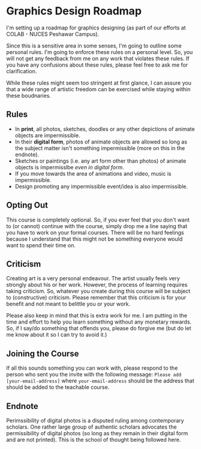 # Graphics Design Roadmap 

I'm setting up a roadmap for graphics designing (as part of our efforts at COLAB - NUCES Peshawar Campus). 

Since this is a sensitive area in some senses, I'm going to outline some personal rules. I'm going to 
enforce these rules on a personal level. So, you will not get any feedback from me on any work that violates 
these rules. If you have any confusions about these rules, please feel free to ask me for clarification. 

While these rules might seem too stringent at first glance, I can assure you that a wide range of artistic 
freedom can be exercised while staying within these boudnaries. 

## Rules 

* In **print**, all photos, sketches, doodles or any other depictions of animate objects are impermissible.   
* In their **digital form**, photos of animate objects are allowed so long as the subject matter isn't 
  something impermissible (more on this in the endnote). 
* Sketches or paintings (i.e. any art form other than photos) of animate objects is impermisslbe *even in 
  digital form*. 
* If you move towards the area of animations and video, music is impermissible. 
* Design promoting any impermissible event/idea is also impermissible. 

## Opting Out 

This course is completely optional. So, if you ever feel that you don't want to (or cannot) continue with 
the course, simply drop me a line saying that you have to work on your formal courses. There will be no hard 
feelings because I understand that this might not be something everyone would want to spend their time on. 

## Criticism

Creating art is a very personal endeavour. The artist usually feels very strongly about his or her work. 
However, the process of learning requires taking criticism. So, whatever you create during this course will 
be subject to (constructive) criticism. Please remember that this criticism is for your benefit and not 
meant to belittle you or your work. 

Please also keep in mind that this is extra work for me. I am putting in the time and effort to help you learn 
something without any monetary rewards. So, if I say/do something that offends you, please do forgive me 
(but do let me know about it so I can try to avoid it.) 

## Joining the Course 

If all this sounds something you can work with, please respond to the person who sent you the invite with 
the following message: `Please add [your-email-address]` where `your-email-address` should be the address 
that should be added to the teachable course. 

## Endnote 

Perimssibility of digital photos is a disputed ruling among contemporary scholars. One rather large group 
of authentic scholars advocates the permissibility of digital photos (so long as they remain in their 
digital form and are not printed). This is the school of thought being followed here. 

